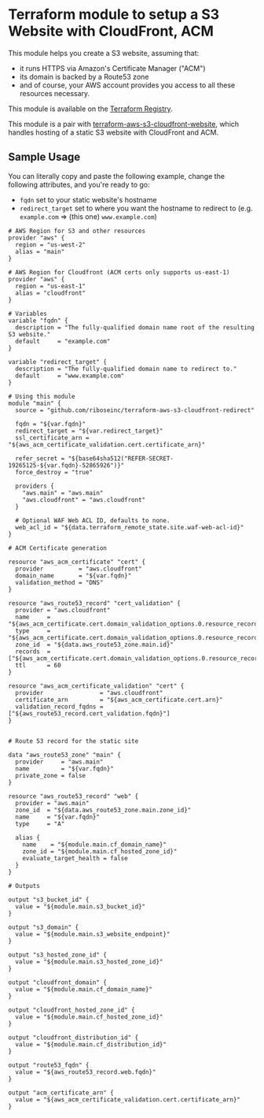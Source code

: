 # Terraform module to setup a S3 Website with CloudFront, ACM

This module helps you create a S3 website, assuming that:

* it runs HTTPS via Amazon's Certificate Manager ("ACM")
* its domain is backed by a Route53 zone
* and of course, your AWS account provides you access to all these resources necessary.

This module is available on the [Terraform Registry](https://registry.terraform.io/modules/riboseinc/s3-cloudfront-redirect/aws/).

This module is a pair with
[terraform-aws-s3-cloudfront-website](https://github.com/riboseinc/terraform-aws-s3-cloudfront-website),
which handles hosting of a static S3 website with CloudFront and ACM.

## Sample Usage

You can literally copy and paste the following example, change the following attributes, and you're ready to go:

* `fqdn` set to your static website's hostname
* `redirect_target` set to where you want the hostname to redirect to (e.g. `example.com` => (this one) `www.example.com`)


```hcl
# AWS Region for S3 and other resources
provider "aws" {
  region = "us-west-2"
  alias = "main"
}

# AWS Region for Cloudfront (ACM certs only supports us-east-1)
provider "aws" {
  region = "us-east-1"
  alias = "cloudfront"
}

# Variables
variable "fqdn" {
  description = "The fully-qualified domain name root of the resulting S3 website."
  default     = "example.com"
}

variable "redirect_target" {
  description = "The fully-qualified domain name to redirect to."
  default     = "www.example.com"
}

# Using this module
module "main" {
  source = "github.com/riboseinc/terraform-aws-s3-cloudfront-redirect"

  fqdn = "${var.fqdn}"
  redirect_target = "${var.redirect_target}"
  ssl_certificate_arn = "${aws_acm_certificate_validation.cert.certificate_arn}"

  refer_secret = "${base64sha512("REFER-SECRET-19265125-${var.fqdn}-52865926")}"
  force_destroy = "true"

  providers {
    "aws.main" = "aws.main"
    "aws.cloudfront" = "aws.cloudfront"
  }

  # Optional WAF Web ACL ID, defaults to none.
  web_acl_id = "${data.terraform_remote_state.site.waf-web-acl-id}"
}

# ACM Certificate generation

resource "aws_acm_certificate" "cert" {
  provider          = "aws.cloudfront"
  domain_name       = "${var.fqdn}"
  validation_method = "DNS"
}

resource "aws_route53_record" "cert_validation" {
  provider = "aws.cloudfront"
  name     = "${aws_acm_certificate.cert.domain_validation_options.0.resource_record_name}"
  type     = "${aws_acm_certificate.cert.domain_validation_options.0.resource_record_type}"
  zone_id  = "${data.aws_route53_zone.main.id}"
  records  = ["${aws_acm_certificate.cert.domain_validation_options.0.resource_record_value}"]
  ttl      = 60
}

resource "aws_acm_certificate_validation" "cert" {
  provider                = "aws.cloudfront"
  certificate_arn         = "${aws_acm_certificate.cert.arn}"
  validation_record_fqdns = ["${aws_route53_record.cert_validation.fqdn}"]
}


# Route 53 record for the static site

data "aws_route53_zone" "main" {
  provider     = "aws.main"
  name         = "${var.fqdn}"
  private_zone = false
}

resource "aws_route53_record" "web" {
  provider = "aws.main"
  zone_id  = "${data.aws_route53_zone.main.zone_id}"
  name     = "${var.fqdn}"
  type     = "A"

  alias {
    name    = "${module.main.cf_domain_name}"
    zone_id = "${module.main.cf_hosted_zone_id}"
    evaluate_target_health = false
  }
}

# Outputs

output "s3_bucket_id" {
  value = "${module.main.s3_bucket_id}"
}

output "s3_domain" {
  value = "${module.main.s3_website_endpoint}"
}

output "s3_hosted_zone_id" {
  value = "${module.main.s3_hosted_zone_id}"
}

output "cloudfront_domain" {
  value = "${module.main.cf_domain_name}"
}

output "cloudfront_hosted_zone_id" {
  value = "${module.main.cf_hosted_zone_id}"
}

output "cloudfront_distribution_id" {
  value = "${module.main.cf_distribution_id}"
}

output "route53_fqdn" {
  value = "${aws_route53_record.web.fqdn}"
}

output "acm_certificate_arn" {
  value = "${aws_acm_certificate_validation.cert.certificate_arn}"
}
```
